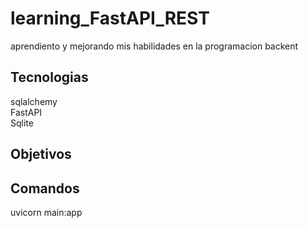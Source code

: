 # learning_FastAPI_REST
 aprendiento y mejorando mis habilidades en la programacion backent

## Tecnologias
sqlalchemy \
FastAPI \
Sqlite

## Objetivos


## Comandos
 uvicorn main:app 
